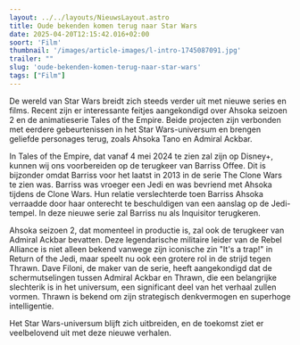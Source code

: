 ```yaml
---
layout: ../../layouts/NieuwsLayout.astro
title: Oude bekenden komen terug naar Star Wars
date: 2025-04-20T12:15:42.016+02:00
soort: 'Film'
thumbnail: '/images/article-images/l-intro-1745087091.jpg'
trailer: ""
slug: 'oude-bekenden-komen-terug-naar-star-wars'
tags: ["Film"]
---
```


De wereld van Star Wars breidt zich steeds verder uit met nieuwe series en
films. Recent zijn er interessante feitjes aangekondigd over Ahsoka seizoen 2 en
de animatieserie Tales of the Empire. Beide projecten zijn verbonden met eerdere
gebeurtenissen in het Star Wars-universum en brengen geliefde personages terug,
zoals Ahsoka Tano en Admiral Ackbar.

In Tales of the Empire, dat vanaf 4 mei 2024 te zien zal zijn op Disney+, kunnen
wij ons voorbereiden op de terugkeer van Barriss Offee. Dit is bijzonder omdat
Barriss voor het laatst in 2013 in de serie The Clone Wars te zien was. Barriss
was vroeger een Jedi en was bevriend met Ahsoka tijdens de Clone Wars. Hun
relatie verslechterde toen Barriss Ahsoka verraadde door haar onterecht te
beschuldigen van een aanslag op de Jedi-tempel. In deze nieuwe serie zal Barriss
nu als Inquisitor terugkeren.

Ahsoka seizoen 2, dat momenteel in productie is, zal ook de terugkeer van
Admiral Ackbar bevatten. Deze legendarische militaire leider van de Rebel
Alliance is niet alleen bekend vanwege zijn iconische zin "It's a trap!" in
Return of the Jedi, maar speelt nu ook een grotere rol in de strijd tegen
Thrawn. Dave Filoni, de maker van de serie, heeft aangekondigd dat de
schermutselingen tussen Admiral Ackbar en Thrawn, die een belangrijke slechterik
is in het universum, een significant deel van het verhaal zullen vormen. Thrawn
is bekend om zijn strategisch denkvermogen en superhoge intelligentie.

Het Star Wars-universum blijft zich uitbreiden, en de toekomst ziet er
veelbelovend uit met deze nieuwe verhalen.